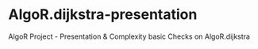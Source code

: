 # AlgoR.dijkstra-presentation
AlgoR Project - Presentation &amp; Complexity basic Checks on AlgoR.dijkstra
